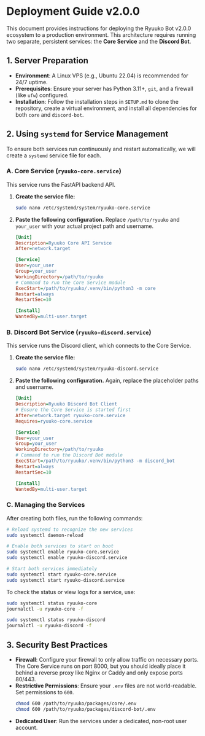 # Deployment Guide v2.0.0

This document provides instructions for deploying the Ryuuko Bot v2.0.0 ecosystem to a production environment. This architecture requires running two separate, persistent services: the **Core Service** and the **Discord Bot**.

## 1. Server Preparation

-   **Environment**: A Linux VPS (e.g., Ubuntu 22.04) is recommended for 24/7 uptime.
-   **Prerequisites**: Ensure your server has Python 3.11+, `git`, and a firewall (like `ufw`) configured.
-   **Installation**: Follow the installation steps in `SETUP.md` to clone the repository, create a virtual environment, and install all dependencies for both `core` and `discord-bot`.

## 2. Using `systemd` for Service Management

To ensure both services run continuously and restart automatically, we will create a `systemd` service file for each.

### A. Core Service (`ryuuko-core.service`)

This service runs the FastAPI backend API.

1.  **Create the service file:**
    ```sh
    sudo nano /etc/systemd/system/ryuuko-core.service
    ```

2.  **Paste the following configuration.** Replace `/path/to/ryuuko` and `your_user` with your actual project path and username.

    ```ini
    [Unit]
    Description=Ryuuko Core API Service
    After=network.target

    [Service]
    User=your_user
    Group=your_user
    WorkingDirectory=/path/to/ryuuko
    # Command to run the Core Service module
    ExecStart=/path/to/ryuuko/.venv/bin/python3 -m core
    Restart=always
    RestartSec=10

    [Install]
    WantedBy=multi-user.target
    ```

### B. Discord Bot Service (`ryuuko-discord.service`)

This service runs the Discord client, which connects to the Core Service.

1.  **Create the service file:**
    ```sh
    sudo nano /etc/systemd/system/ryuuko-discord.service
    ```

2.  **Paste the following configuration.** Again, replace the placeholder paths and username.

    ```ini
    [Unit]
    Description=Ryuuko Discord Bot Client
    # Ensure the Core Service is started first
    After=network.target ryuuko-core.service
    Requires=ryuuko-core.service

    [Service]
    User=your_user
    Group=your_user
    WorkingDirectory=/path/to/ryuuko
    # Command to run the Discord Bot module
    ExecStart=/path/to/ryuuko/.venv/bin/python3 -m discord_bot
    Restart=always
    RestartSec=10

    [Install]
    WantedBy=multi-user.target
    ```

### C. Managing the Services

After creating both files, run the following commands:

```sh
# Reload systemd to recognize the new services
sudo systemctl daemon-reload

# Enable both services to start on boot
sudo systemctl enable ryuuko-core.service
sudo systemctl enable ryuuko-discord.service

# Start both services immediately
sudo systemctl start ryuuko-core.service
sudo systemctl start ryuuko-discord.service
```

To check the status or view logs for a service, use:

```sh
sudo systemctl status ryuuko-core
journalctl -u ryuuko-core -f

sudo systemctl status ryuuko-discord
journalctl -u ryuuko-discord -f
```

## 3. Security Best Practices

-   **Firewall**: Configure your firewall to only allow traffic on necessary ports. The Core Service runs on port 8000, but you should ideally place it behind a reverse proxy like Nginx or Caddy and only expose ports 80/443.
-   **Restrictive Permissions**: Ensure your `.env` files are not world-readable. Set permissions to `600`.
    ```sh
    chmod 600 /path/to/ryuuko/packages/core/.env
    chmod 600 /path/to/ryuuko/packages/discord-bot/.env
    ```
-   **Dedicated User**: Run the services under a dedicated, non-root user account.
